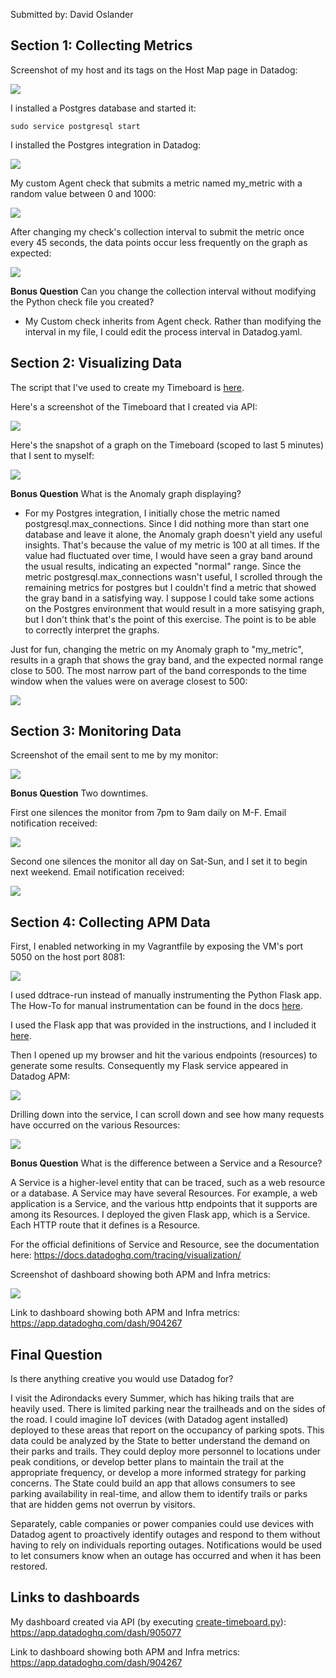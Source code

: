 Submitted by: David Oslander

## Section 1: Collecting Metrics

Screenshot of my host and its tags on the Host Map page in Datadog:

<img src="https://github.com/512ddhelg/hiring-engineers/blob/solutions-engineer/images/1-host-tags.png">

I installed a Postgres database and started it:

```
sudo service postgresql start
```

I installed the Postgres integration in Datadog:

<img src="https://github.com/512ddhelg/hiring-engineers/blob/solutions-engineer/images/1-postgresql-installed.png">

My custom Agent check that submits a metric named my_metric with a random value between 0 and 1000:

<img src="https://github.com/512ddhelg/hiring-engineers/blob/solutions-engineer/images/1-my_metric-py.png">

After changing my check's collection interval to submit the metric once every 45 seconds, the data points occur less frequently on the graph as expected:

<img src="https://github.com/512ddhelg/hiring-engineers/blob/solutions-engineer/images/1-my_metric-interval-increased.png">

**Bonus Question** Can you change the collection interval without modifying the Python check file you created?

* My Custom check inherits from Agent check. Rather than modifying the interval in my file, I could edit the process interval in Datadog.yaml.

## Section 2: Visualizing Data

The script that I've used to create my Timeboard is <a href="https://github.com/512ddhelg/hiring-engineers/blob/solutions-engineer/scripts/create-timeboard.py">here</a>.

Here's a screenshot of the Timeboard that I created via API:

<img src="https://github.com/512ddhelg/hiring-engineers/blob/solutions-engineer/images/2-timeboard-created-via-api.png">

Here's the snapshot of a graph on the Timeboard (scoped to last 5 minutes) that I sent to myself:

<img src="https://github.com/512ddhelg/hiring-engineers/blob/solutions-engineer/images/2-snapshot-sent-to-self.png">

**Bonus Question** What is the Anomaly graph displaying?

* For my Postgres integration, I initially chose the metric named postgresql.max_connections. Since I did nothing more than start one database and leave it alone, the Anomaly graph doesn't yield any useful insights. That's because the value of my metric is 100 at all times. If the value had fluctuated over time, I would have seen a gray band around the usual results, indicating an expected "normal" range. Since the metric postgresql.max_connections wasn't useful, I scrolled through the remaining metrics for postgres but I couldn't find a metric that showed the gray band in a satisfying way. I suppose I could take some actions on the Postgres environment that would result in a more satisying graph, but I don't think that's the point of this exercise. The point is to be able to correctly interpret the graphs.

Just for fun, changing the metric on my Anomaly graph to "my_metric", results in a graph that shows the gray band, and the expected normal range close to 500. The most narrow part of the band corresponds to the time window when the values were on average closest to 500:

<img src="https://github.com/512ddhelg/hiring-engineers/blob/solutions-engineer/images/2-bonus-my_metric.png">


## Section 3: Monitoring Data

Screenshot of the email sent to me by my monitor:

<img src="https://github.com/512ddhelg/hiring-engineers/blob/solutions-engineer/images/3-email-notification.png">

**Bonus Question** Two downtimes.

First one silences the monitor from 7pm to 9am daily on M-F. Email notification received:

<img src="https://github.com/512ddhelg/hiring-engineers/blob/solutions-engineer/images/3-downtime-notification.png">


Second one silences the monitor all day on Sat-Sun, and I set it to begin next weekend. Email notification received:

<img src="https://github.com/512ddhelg/hiring-engineers/blob/solutions-engineer/images/3-downtime-notification-weekend.png">


## Section 4: Collecting APM Data

First, I enabled networking in my Vagrantfile by exposing the VM's port 5050 on the host port 8081:

<img src="https://github.com/512ddhelg/hiring-engineers/blob/solutions-engineer/images/4-enabling-networking.png">

I used ddtrace-run instead of manually instrumenting the Python Flask app. The How-To for manual instrumentation can be found in the docs <a href="https://docs.datadoghq.com/tracing/advanced_usage/?tab=python#manual-instrumentation">here</a>.

I used the Flask app that was provided in the instructions, and I included it <a href="https://github.com/512ddhelg/hiring-engineers/blob/solutions-engineer/scripts/flask-app.py">here</a>.


Then I opened up my browser and hit the various endpoints (resources) to generate some results. Consequently my Flask service appeared in Datadog APM:

<img src="https://github.com/512ddhelg/hiring-engineers/blob/solutions-engineer/images/4-apm-service-flask.png">

Drilling down into the service, I can scroll down and see how many requests have occurred on the various Resources:

<img src="https://github.com/512ddhelg/hiring-engineers/blob/solutions-engineer/images/4-apm-service-flask-details.png">

**Bonus Question** What is the difference between a Service and a Resource?

A Service is a higher-level entity that can be traced, such as a web resource or a database. A Service may have several Resources. For example, a web application is a Service, and the various http endpoints that it supports are among its Resources. I deployed the given Flask app, which is a Service. Each HTTP route that it defines is a Resource.

For the official definitions of Service and Resource, see the documentation here: https://docs.datadoghq.com/tracing/visualization/

Screenshot of dashboard showing both APM and Infra metrics:

<img src="https://github.com/512ddhelg/hiring-engineers/blob/solutions-engineer/images/4-dashboard-both-apm-and-infra.png">

Link to dashboard showing both APM and Infra metrics:
https://app.datadoghq.com/dash/904267



## Final Question

Is there anything creative you would use Datadog for?

I visit the Adirondacks every Summer, which has hiking trails that are heavily used. There is limited parking near the trailheads and on the sides of the road. I could imagine IoT devices (with Datadog agent installed) deployed to these areas that report on the occupancy of parking spots. This data could be analyzed by the State to better understand the demand on their parks and trails. They could deploy more personnel to locations under peak conditions, or develop better plans to maintain the trail at the appropriate frequency, or develop a more informed strategy for parking concerns. The State could build an app that allows consumers to see parking availability in real-time, and allow them to identify trails or parks that are hidden gems not overrun by visitors.

Separately, cable companies or power companies could use devices with Datadog agent to proactively identify outages and respond to them without having to rely on individuals reporting outages. Notifications would be used to let consumers know when an outage has occurred and when it has been restored.

## Links to dashboards

My dashboard created via API (by executing <a href="https://github.com/512ddhelg/hiring-engineers/blob/solutions-engineer/scripts/create-timeboard.py">create-timeboard.py</a>):
https://app.datadoghq.com/dash/905077

Link to dashboard showing both APM and Infra metrics:
https://app.datadoghq.com/dash/904267
